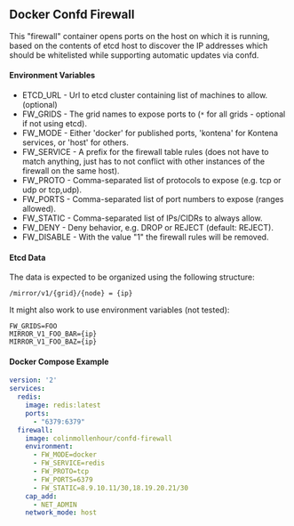 Docker Confd Firewall
---------------------

This "firewall" container opens ports on the host on which it is running, based on the contents of
etcd host to discover the IP addresses which should be whitelisted while supporting automatic updates via confd.


#### Environment Variables

* ETCD_URL - Url to etcd cluster containing list of machines to allow. (optional)
* FW_GRIDS - The grid names to expose ports to (`*` for all grids - optional if not using etcd).
* FW_MODE - Either 'docker' for published ports, 'kontena' for Kontena services, or 'host' for others.
* FW_SERVICE - A prefix for the firewall table rules (does not have to match anything, just has to not conflict with other instances of the firewall on the same host).
* FW_PROTO - Comma-separated list of protocols to expose (e.g. tcp or udp or tcp,udp).
* FW_PORTS - Comma-separated list of port numbers to expose (ranges allowed).
* FW_STATIC - Comma-separated list of IPs/CIDRs to always allow.
* FW_DENY - Deny behavior, e.g. DROP or REJECT (default: REJECT).
* FW_DISABLE - With the value "1" the firewall rules will be removed.


#### Etcd Data

The data is expected to be organized using the following structure:

    /mirror/v1/{grid}/{node} = {ip}

It might also work to use environment variables (not tested):

    FW_GRIDS=FOO
    MIRROR_V1_FOO_BAR={ip}
    MIRROR_V1_FOO_BAZ={ip}


#### Docker Compose Example

```yml
version: '2'
services:
  redis:
    image: redis:latest
    ports:
      - "6379:6379"
  firewall:
    image: colinmollenhour/confd-firewall
    environment:
      - FW_MODE=docker
      - FW_SERVICE=redis
      - FW_PROTO=tcp
      - FW_PORTS=6379
      - FW_STATIC=8.9.10.11/30,18.19.20.21/30
    cap_add:
      - NET_ADMIN
    network_mode: host
```




